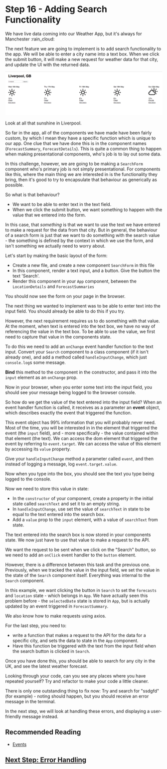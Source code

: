 # Step 16 - Adding Search Functionality

We have live data coming into our Weather App, but it's always for Manchester :rain_cloud:

The next feature we are going to implement is to add search functionality to the app. We will be able to enter a city name into a text box. When we click the submit button, it will make a new request for weather data for that city, and update the UI with the returned data.

![Search](images/search.png "Search")

Look at all that sunshine in Liverpool.

So far in the app, all of the components we have made have been fairly custom, by which I mean they have a specific function which is unique to our app. One clue that we have done this is in the component names (`ForecastSummary`, `ForecastDetails`). This is quite a common thing to happen when making presentational components, who's job is to lay out some data.

In this challenge, however, we are going to be making a `SearchForm` component who's primary job is not simply presentational. For components like this, where the main thing we are interested in is the functionality they bring, then it's good to try to encapsulate that behaviour as generically as possible.

So what is that behaviour?

- We want to be able to enter text in the text field.
- When we click the submit button, we want something to happen with the value that we entered into the form.

In this case, that *something* is that we want to use the text we have entered to make a request for the data from that city. But in general, the behaviour of a search form is just that we want to do something with the search value - the something is defined by the context in which we use the form, and isn't something we actually need to worry about.

Let's start by making the basic layout of the form:

- Create a new file, and create a new component `SearchForm` in this file
- In this component, render a text input, and a button. Give the button the text 'Search'.
- Render this component in your `App` component, between the `LocationDetails` and `ForecastSummaries`

You should now see the form on your page in the browser.

The next thing we wanted to implement was to be able to enter text into the input field. You should already be able to do this if you try.

However, the next requirement requires us to do something with that value. At the moment, when text is entered into the text box, we have no way of referencing the value in the text box. To be able to use the value, we first need to capture that value in the components state.

To do this we need to add an `onChange` event handler function to the text input. Convert your `Search` component to a class component (if it isn't already one), and add a method called `handleInputChange`, which just `console.log`s some message.

**Bind** this method to the component in the constructor, and pass it into the `input` element as an `onChange` prop.

Now in your browser, when you enter some text into the input field, you should see your message being logged to the browser console.

So how do we get the value of the text entered into the input field? When an event handler function is called, it receives as a parameter an **event** object, which describes exactly the event that triggered the function.

This event object has 99% information that you will probably never need. Most of the time, you will be interested in in the element that triggered the event (the `input` field), and - more specifically - the value contained within that element (the text). We can access the dom element that triggered the event by referring to `event.target`. We can access the value of this element by accessing its `value` property.

Give your `handleInputChange` method a parameter called `event`, and then instead of logging a message, log `event.target.value`.  

Now when you type into the box, you should see the text you type being logged to the console.

Now we need to store this value in state:

- In the `constructor` of your component, create a property in the initial state called `searchText` and set it to an empty string.
- In `handleInputChange`, use set the value of `searchText` in state to be equal to the text entered into the search box.
- Add a `value` prop to the `input` element, with a value of `searchText` from state.

The text entered into the search box is now stored in your components state. We now just have to use that value to make a request to the API.

We want the request to be sent when we click on the "Search" button, so we need to add an `onClick` event handler to the `button` element.

However, there is a difference between this task and the previous one. Previously, when we tracked the value in the input field, we set the value in the state of the `Search` component itself. Everything was internal to the `Search` component.

In this example, we want clicking the button in `Search` to set the `forecasts` and `location` state - which belongs in `App`. We have actually seen this problem before - the `selectedDate` state is stored in `App`, but is actually updated by an event triggered in `ForecastSummary`.

We also know how to make requests using axios.

For the last step, you need to:
- write a function that makes a request to the API for the data for a specific city, and sets the data to state in the `App` component.
- Have this function be triggered with the text from the input field when the search button is clicked in `Search`.

Once you have done this, you should be able to search for any city in the UK, and see the latest weather forecast.

Looking through your code, can you see any places where you have repeated yourself? Try and refactor to make your code a little cleaner.

There is only one outstanding thing to fix now: Try and search for "ssdgfd" (for example) - noting should happen, but you should receive an error message in the terminal.

In the next step, we will look at handling these errors, and displaying a user-friendly message instead.

## Recommended Reading

* [Events](https://developer.mozilla.org/en-US/docs/Web/API/Event)

## [Next Step: Error Handling](step-17.md)

